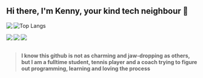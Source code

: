 ## Hi there, I'm Kenny, your kind tech neighbour 👋

<img align="left" src="https://github-readme-stats.vercel.app/api?username=KennyZ69&show_icons=true&theme=tokyonight" />

![Top Langs](https://github-readme-stats.vercel.app/api/top-langs/?username=KennyZ69&layout=compact)

<img align="left" src="https://img.shields.io/badge/go-%2300ADD8.svg?style=for-the-badge&logo=go&logoColor=white" />
<img align="left" src="https://img.shields.io/badge/Bun-%23000000.svg?style=for-the-badge&logo=bun&logoColor=white" />
<img align="left" src="https://img.shields.io/badge/typescript-%23007ACC.svg?style=for-the-badge&logo=typescript&logoColor=white" />
<br>
<br>

>**I know this github is not as charming and jaw-dropping as others, but I am a fulltime student, tennis player and a coach trying to figure out programming, learning and loving the process** 
